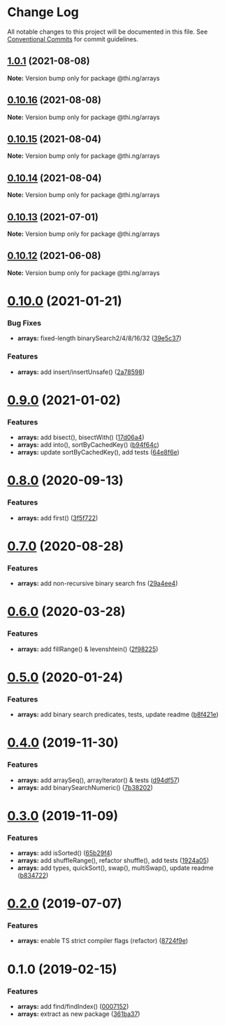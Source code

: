 # Change Log

All notable changes to this project will be documented in this file.
See [Conventional Commits](https://conventionalcommits.org) for commit guidelines.

## [1.0.1](https://github.com/thi-ng/umbrella/compare/@thi.ng/arrays@0.10.16...@thi.ng/arrays@1.0.1) (2021-08-08)

**Note:** Version bump only for package @thi.ng/arrays





## [0.10.16](https://github.com/thi-ng/umbrella/compare/@thi.ng/arrays@0.10.15...@thi.ng/arrays@0.10.16) (2021-08-08)

**Note:** Version bump only for package @thi.ng/arrays





## [0.10.15](https://github.com/thi-ng/umbrella/compare/@thi.ng/arrays@0.10.14...@thi.ng/arrays@0.10.15) (2021-08-04)

**Note:** Version bump only for package @thi.ng/arrays





## [0.10.14](https://github.com/thi-ng/umbrella/compare/@thi.ng/arrays@0.10.13...@thi.ng/arrays@0.10.14) (2021-08-04)

**Note:** Version bump only for package @thi.ng/arrays





## [0.10.13](https://github.com/thi-ng/umbrella/compare/@thi.ng/arrays@0.10.12...@thi.ng/arrays@0.10.13) (2021-07-01)

**Note:** Version bump only for package @thi.ng/arrays





## [0.10.12](https://github.com/thi-ng/umbrella/compare/@thi.ng/arrays@0.10.11...@thi.ng/arrays@0.10.12) (2021-06-08)

**Note:** Version bump only for package @thi.ng/arrays





# [0.10.0](https://github.com/thi-ng/umbrella/compare/@thi.ng/arrays@0.9.2...@thi.ng/arrays@0.10.0) (2021-01-21)


### Bug Fixes

* **arrays:** fixed-length binarySearch2/4/8/16/32 ([39e5c37](https://github.com/thi-ng/umbrella/commit/39e5c3736135f9a49daceee1fe4da9fbdbb96eab))


### Features

* **arrays:** add insert/insertUnsafe() ([2a78598](https://github.com/thi-ng/umbrella/commit/2a7859823d2fb56eef4ee7a6919fe70072475f42))





# [0.9.0](https://github.com/thi-ng/umbrella/compare/@thi.ng/arrays@0.8.5...@thi.ng/arrays@0.9.0) (2021-01-02)


### Features

* **arrays:** add bisect(), bisectWith() ([17d06a4](https://github.com/thi-ng/umbrella/commit/17d06a43e338aca5f2dc61110382363639daecc5))
* **arrays:** add into(), sortByCachedKey() ([b94f64c](https://github.com/thi-ng/umbrella/commit/b94f64c2c351cfed5ea9ade5e42ad0b7076ef9e9))
* **arrays:** update sortByCachedKey(), add tests ([64e8f6e](https://github.com/thi-ng/umbrella/commit/64e8f6e4e83c26c73e23a4831483bd328b78bc49))





# [0.8.0](https://github.com/thi-ng/umbrella/compare/@thi.ng/arrays@0.7.0...@thi.ng/arrays@0.8.0) (2020-09-13)


### Features

* **arrays:** add first() ([3f5f722](https://github.com/thi-ng/umbrella/commit/3f5f7226e5c0495086c973a33e91fc2666f4c68c))





# [0.7.0](https://github.com/thi-ng/umbrella/compare/@thi.ng/arrays@0.6.15...@thi.ng/arrays@0.7.0) (2020-08-28)


### Features

* **arrays:** add non-recursive binary search fns ([29a4ee4](https://github.com/thi-ng/umbrella/commit/29a4ee4d888ccb049df9b50a57e3884ce2d4d0f3))





# [0.6.0](https://github.com/thi-ng/umbrella/compare/@thi.ng/arrays@0.5.6...@thi.ng/arrays@0.6.0) (2020-03-28)


### Features

* **arrays:** add fillRange() & levenshtein() ([2f98225](https://github.com/thi-ng/umbrella/commit/2f98225d129c7c1ae6b88a4f0bea9227254fcf91))





# [0.5.0](https://github.com/thi-ng/umbrella/compare/@thi.ng/arrays@0.4.0...@thi.ng/arrays@0.5.0) (2020-01-24)

### Features

* **arrays:** add binary search predicates, tests, update readme ([b8f421e](https://github.com/thi-ng/umbrella/commit/b8f421eb8888fa1b57a9287f6841cd29952bf19f))

# [0.4.0](https://github.com/thi-ng/umbrella/compare/@thi.ng/arrays@0.3.0...@thi.ng/arrays@0.4.0) (2019-11-30)

### Features

* **arrays:** add arraySeq(), arrayIterator() & tests ([d94df57](https://github.com/thi-ng/umbrella/commit/d94df5786dddf6ef6915af79c3fbf0331ddfd2bd))
* **arrays:** add binarySearchNumeric() ([7b38202](https://github.com/thi-ng/umbrella/commit/7b38202480db71753d24aa52a9c09d3ac78d36ae))

# [0.3.0](https://github.com/thi-ng/umbrella/compare/@thi.ng/arrays@0.2.5...@thi.ng/arrays@0.3.0) (2019-11-09)

### Features

* **arrays:** add isSorted() ([65b29f4](https://github.com/thi-ng/umbrella/commit/65b29f487459c535acdbed3890c8a4e27d87ae2c))
* **arrays:** add shuffleRange(), refactor shuffle(), add tests ([1924a05](https://github.com/thi-ng/umbrella/commit/1924a05ea093e3d1d0b3f063cb331b330cee0c0a))
* **arrays:** add types, quickSort(), swap(), multiSwap(), update readme ([b834722](https://github.com/thi-ng/umbrella/commit/b83472237b3ba262dcbb644c8ccc516d0021bc84))

# [0.2.0](https://github.com/thi-ng/umbrella/compare/@thi.ng/arrays@0.1.9...@thi.ng/arrays@0.2.0) (2019-07-07)

### Features

* **arrays:** enable TS strict compiler flags (refactor) ([8724f9e](https://github.com/thi-ng/umbrella/commit/8724f9e))

# 0.1.0 (2019-02-15)

### Features

* **arrays:** add find/findIndex() ([0007152](https://github.com/thi-ng/umbrella/commit/0007152))
* **arrays:** extract as new package ([361ba37](https://github.com/thi-ng/umbrella/commit/361ba37))
